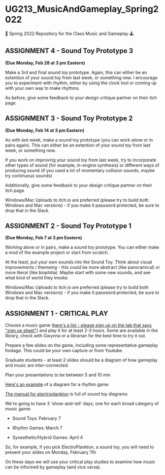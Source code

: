 # UG213_MusicAndGameplay_Spring2022
🎼 Spring 2022 Repository for the Class Music and Gameplay 🕹️

ASSIGNMENT 4 - Sound Toy Prototype 3 
------
**(Due Monday, Feb 28 at 3 pm Eastern)**

Make a 3rd and final sound toy prototype. Again, this can either be an extention of your sound toy from last week, or something new. I encourage you to experiment with rhythm, either by using the clock tool or coming up with your own way to make rhythms.

As before, give some feedback to your design critique partner on their itch page.


ASSIGNMENT 3 - Sound Toy Prototype 2 
------
**(Due Monday, Feb 14 at 3 pm Eastern)**

As with last week, make a sound toy prototype (you can work alone or in pairs again). This can either be an extention of your sound toy from last week, or something new.

If you work on improving your sound toy from last week, try to incorporate other types of sound (for example, in-engine synthesis) or different ways of producing sound (if you used a lot of momentary collision sounds, maybe try continuous sounds)

Additionally, give some feedback to your design critique partner on their itch page

Windows/Mac Uploads to itch.io are preferred (please try to build both Windows and Mac versions) - if you make it password protected, be sure to drop that in the Slack.

ASSIGNMENT 2 - Sound Toy Prototype 1 
------
**(Due Monday, Feb 7 at 3 pm Eastern)**

Working alone or in pairs, make a sound toy prototype.  You can either make a mod of the example project or start from scratch.

At the least, put your own sounds into the Sound Toy.  Think about visual improvements / themeing - this could be more abstract (like panoramical) or more literal (like biophilia). Maybe start with some new sounds, and see what kind of world they invoke.

Windows/Mac Uploads to itch.io are preferred (please try to build both Windows and Mac versions) - if you make it password protected, be sure to drop that in the Slack.

ASSIGNMENT 1 - CRITICAL PLAY
------

Choose a music game ([here's a list - please sign up on the tab that says "sign up sheet"](https://docs.google.com/spreadsheets/d/14mBE0D4OONFe5WcpYIexCtgGP8hsAjTXgIp4Bi0yM6U/edit?usp=sharing)) and play it for at least 2-3 hours. Some are available in the library, check with Gwynna or a librarian for the best time to try it out. 

Prepare a few slides on the game, including some representative gameplay footage. This could be your own capture or from Youtube. 

Graduate students - at least 2 slides should be a diagram of how gameplay and music are inter-connected.

Plan your presentations to be between 5 and 10 min

[Here's an example](https://docs.google.com/presentation/d/1CggJ1078_SK6u3FUuh_zdi21taIblNFtIIb4zXcU5p8/edit?usp=sharing) of a diagram for a rhythm game

[The manual for electroplankton](https://www.nintendo.com/consumer/gameslist/manuals/DS_Electroplankton.pdf) is full of sound toy diagrams

We're going to have 3 'show-and-tell' days, one for each broad category of music game:

 - Sound Toys: February 7

 - Rhythm Games: March 7

 - Synesthetic/Hybrid Games: April 4

So, for example, if you pick ElectroPlankton, a sound toy, you will need to present your slides on Monday, February 7th

On these days we will use your critical play studies to examine how music can be informed by gameplay (and vice versa).


